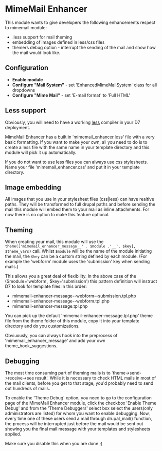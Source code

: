 MimeMail Enhancer
=================

This module wants to give developers the following enhancements respect to mimemail module:

* .less support for mail theming
* embedding of images defined in less/css files
* themers debug option - interrupt the sending of the mail and show how the mail would look like.


Configuration
--------------
- **Enable module**
- **Configure "Mail System"** - set 'EnhancedMimeMailSystem' class for all dropdowns
- **Configure "Mime Mail"** - set 'E-mail format' to 'Full HTML'


Less support
-------------

Obviously, you will need to have a working [less](https://www.drupal.org/project/less) compiler in your D7 deployment.

MimeMail Enhancer has a built in 'mimemail_enhancer.less' file with a very basic formatting.
If you want to make your own, all you need to do is to create a less file with the same name in your template directory and this module will pick it up automatically.


If you do not want to use less files you can always use css stylesheets. Name your file 'mimemail_enhancer.css' and put it in your template directory.


Image embedding
----------------
All images that you use in your stylesheet files (css|less) can have realtive paths. They will be transformed to full drupal paths and before sending the mail this module will embed them to your mail as inline attachments.
For now there is no option to make this feature optional.


Theming
-------
When creating your mail, this module will use the
`theme(['mimemail_enhancer_message__' . $module .'__'. $key], $theme_vars)`
call. Whilst `$module` will be the name of the module initiating the mail, the `$key` can be a custom string defined by
each module. (For example the 'webform' module uses the 'submission' key when sending mails.)

This allows you a great deal of flexibility.  In the above case of the ($module='webform', $key='submission')
this pattern definition will instruct D7 to look for template files in this order:

- mimemail-enhancer-message--webform--submission.tpl.php
- mimemail-enhancer-message--webform.tpl.php
- mimemail-enhancer-message.tpl.php

You can pick up the default 'mimemail-enhancer-message.tpl.php' theme file from the theme folder of this module, copy 
it into your template directory and do you customizations.

Obviuously, you can always hook into the preprocess of 'mimemail_enhancer_message' and add your own theme_hook_suggestions.


Debugging
----------

The most time consuming part of theming mails is to 'theme->send->receive->see result'. While it is necessary to check
 HTML mails in most of the mail clients, before you get to that stage, you'd probably need to send out hundreds of mails.

To enable the 'Theme Debug' option, you need to go to the configuration page of the MimeMail Enhancer module, click the checkbox
 'Enable Theme Debug' and from the 'Theme Debuggers' select box select the users(only administrators are listed) for whom
 you want to enable debugging. Now, every time one of these users send a mail through drupal_mail() function, the process
 will be interrupted just before the mail would be sent out showing you the final mail message with your templates and stylesheets
 applied.
 
Make sure you disable this when you are done ;)

 
 